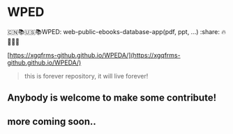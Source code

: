 # WPED  
:cn::books::us::books:WPED: web-public-ebooks-database-app(pdf, ppt, ...) :share: :fire: :tada::rocket::train:

[https://xgqfrms-github.github.io/WPEDA/](https://xgqfrms-github.github.io/WPEDA/)

> this is forever repository, it will live forever!

## Anybody is welcome to make some contribute!

## more coming soon..
